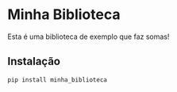# Minha Biblioteca

Esta é uma biblioteca de exemplo que faz somas!

## Instalação

```bash
pip install minha_biblioteca
